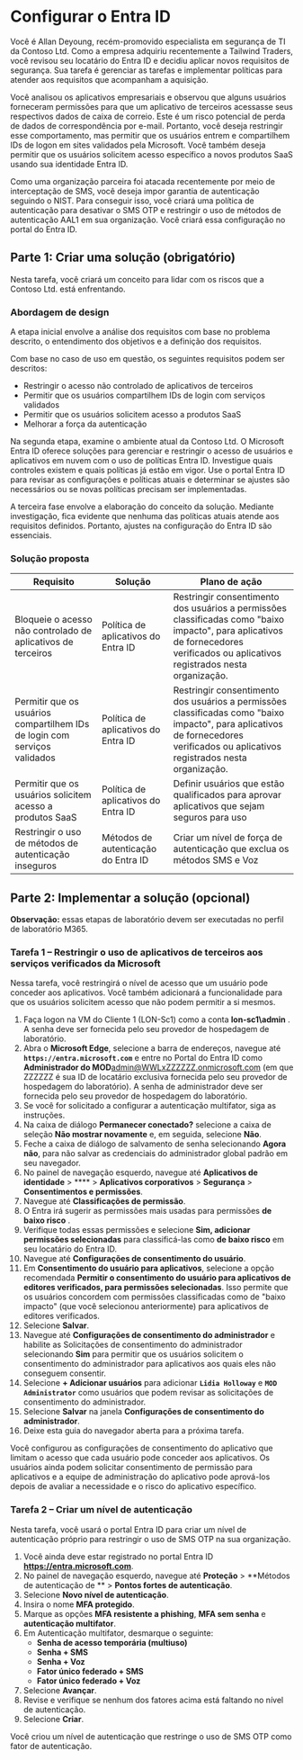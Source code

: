 # Configurar o Entra ID

Você é Allan Deyoung, recém-promovido especialista em segurança de TI da Contoso Ltd. Como a empresa adquiriu recentemente a Tailwind Traders, você revisou seu locatário do Entra ID e decidiu aplicar novos requisitos de segurança. Sua tarefa é gerenciar as tarefas e implementar políticas para atender aos requisitos que acompanham a aquisição.

Você analisou os aplicativos empresariais e observou que alguns usuários forneceram permissões para que um aplicativo de terceiros acessasse seus respectivos dados de caixa de correio. Este é um risco potencial de perda de dados de correspondência por e-mail. Portanto, você deseja restringir esse comportamento, mas permitir que os usuários entrem e compartilhem IDs de logon em sites validados pela Microsoft. Você também deseja permitir que os usuários solicitem acesso específico a novos produtos SaaS usando sua identidade Entra ID. 

Como uma organização parceira foi atacada recentemente por meio de interceptação de SMS, você deseja impor garantia de autenticação seguindo o NIST. Para conseguir isso, você criará uma política de autenticação para desativar o SMS OTP e restringir o uso de métodos de autenticação AAL1 em sua organização. Você criará essa configuração no portal do Entra ID.

## Parte 1: Criar uma solução (obrigatório)

Nesta tarefa, você criará um conceito para lidar com os riscos que a Contoso Ltd. está enfrentando.

### Abordagem de design

A etapa inicial envolve a análise dos requisitos com base no problema descrito, o entendimento dos objetivos e a definição dos requisitos.

Com base no caso de uso em questão, os seguintes requisitos podem ser descritos:

- Restringir o acesso não controlado de aplicativos de terceiros
- Permitir que os usuários compartilhem IDs de login com serviços validados
- Permitir que os usuários solicitem acesso a produtos SaaS
- Melhorar a força da autenticação

Na segunda etapa, examine o ambiente atual da Contoso Ltd. O Microsoft Entra ID oferece soluções para gerenciar e restringir o acesso de usuários e aplicativos em nuvem com o uso de políticas Entra ID. Investigue quais controles existem e quais políticas já estão em vigor. Use o portal Entra ID para revisar as configurações e políticas atuais e determinar se ajustes são necessários ou se novas políticas precisam ser implementadas.

A terceira fase envolve a elaboração do conceito da solução. Mediante investigação, fica evidente que nenhuma das políticas atuais atende aos requisitos definidos. Portanto, ajustes na configuração do Entra ID são essenciais.

### Solução proposta

|Requisito|Solução|Plano de ação|
|----|----|----|
|Bloqueie o acesso não controlado de aplicativos de terceiros|Política de aplicativos do Entra ID|Restringir consentimento dos usuários a permissões classificadas como "baixo impacto", para aplicativos de fornecedores verificados ou aplicativos registrados nesta organização.|
|Permitir que os usuários compartilhem IDs de login com serviços validados|Política de aplicativos do Entra ID|Restringir consentimento dos usuários a permissões classificadas como "baixo impacto", para aplicativos de fornecedores verificados ou aplicativos registrados nesta organização.|
|Permitir que os usuários solicitem acesso a produtos SaaS|Política de aplicativos do Entra ID|Definir usuários que estão qualificados para aprovar aplicativos que sejam seguros para uso|
|Restringir o uso de métodos de autenticação inseguros|Métodos de autenticação do Entra ID|Criar um nível de força de autenticação que exclua os métodos SMS e Voz|

## Parte 2: Implementar a solução (opcional)

**Observação:** essas etapas de laboratório devem ser executadas no perfil de laboratório M365.

### Tarefa 1 – Restringir o uso de aplicativos de terceiros aos serviços verificados da Microsoft

Nessa tarefa, você restringirá o nível de acesso que um usuário pode conceder aos aplicativos. Você também adicionará a funcionalidade para que os usuários solicitem acesso que não podem permitir a si mesmos. 

1. Faça logon na VM do Cliente 1 (LON-Sc1) como a conta **lon-sc1\admin** . A senha deve ser fornecida pelo seu provedor de hospedagem de laboratório.
1. Abra o **Microsoft Edge**, selecione a barra de endereços, navegue até **`https://entra.microsoft.com`** e entre no Portal do Entra ID como **Administrador do MOD**admin@WWLxZZZZZZ.onmicrosoft.com (em que ZZZZZZ é sua ID de locatário exclusiva fornecida pelo seu provedor de hospedagem do laboratório). A senha de administrador deve ser fornecida pelo seu provedor de hospedagem do laboratório.
1. Se você for solicitado a configurar a autenticação multifator, siga as instruções.
1. Na caixa de diálogo **Permanecer conectado?** selecione a caixa de seleção **Não mostrar novamente** e, em seguida, selecione **Não**.
1. Feche a caixa de diálogo de salvamento de senha selecionando **Agora não**, para não salvar as credenciais do administrador global padrão em seu navegador.
1. No painel de navegação esquerdo, navegue até **Aplicativos de identidade** > **** > **Aplicativos corporativos** > **Segurança** > **Consentimentos e permissões**.
1. Navegue até **Classificações de permissão**.
1. O Entra irá sugerir as permissões mais usadas para permissões **de baixo risco** .
1. Verifique todas essas permissões e selecione **Sim, adicionar permissões selecionadas** para classificá-las como **de baixo risco** em seu locatário do Entra ID.
1. Navegue até **Configurações de consentimento do usuário**.
1. Em **Consentimento do usuário para aplicativos**, selecione a opção recomendada **Permitir o consentimento do usuário para aplicativos de editores verificados, para permissões selecionadas**. Isso permite que os usuários concordem com permissões classificadas como de "baixo impacto" (que você selecionou anteriormente) para aplicativos de editores verificados.
1. Selecione **Salvar**.
1. Navegue até **Configurações de consentimento do administrador** e habilite as Solicitações de consentimento do administrador selecionando **Sim** para permitir que os usuários solicitem o consentimento do administrador para aplicativos aos quais eles não conseguem consentir.
1. Selecione **+ Adicionar usuários** para adicionar **`Lidia Holloway`** e **`MOD Administrator`** como usuários que podem revisar as solicitações de consentimento do administrador.
1. Selecione **Salvar** na janela **Configurações de consentimento do administrador**.
1. Deixe esta guia do navegador aberta para a próxima tarefa.

Você configurou as configurações de consentimento do aplicativo que limitam o acesso que cada usuário pode conceder aos aplicativos. Os usuários ainda podem solicitar consentimento de permissão para aplicativos e a equipe de administração do aplicativo pode aprová-los depois de avaliar a necessidade e o risco do aplicativo específico.

### Tarefa 2 – Criar um nível de autenticação

Nesta tarefa, você usará o portal Entra ID para criar um nível de autenticação próprio para restringir o uso de SMS OTP na sua organização. 

1. Você ainda deve estar registrado no portal Entra ID **https://entra.microsoft.com**.
2. No painel de navegação esquerdo, navegue até **Proteção** > **Métodos de autenticação de ** > **Pontos fortes de autenticação**.
3. Selecione **Novo nível de autenticação**.
4. Insira o nome **MFA protegido**.
5. Marque as opções **MFA resistente a phishing**, **MFA sem senha** e **autenticação multifator**.
6. Em Autenticação multifator, desmarque o seguinte:
   - **Senha de acesso temporária (multiuso)**
   - **Senha + SMS**
   - **Senha + Voz**
   - **Fator único federado + SMS**
   - **Fator único federado + Voz**
7. Selecione **Avançar**.
8. Revise e verifique se nenhum dos fatores acima está faltando no nível de autenticação.
9.  Selecione **Criar**.

Você criou um nível de autenticação que restringe o uso de SMS OTP como fator de autenticação.
